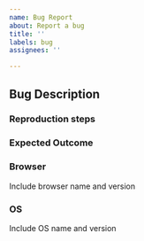```yaml
---
name: Bug Report
about: Report a bug
title: ''
labels: bug
assignees: ''

---
```


## Bug Description


### Reproduction steps


### Expected Outcome


### Browser
Include browser name and version

### OS
Include OS name and version

